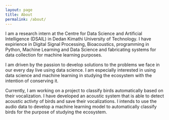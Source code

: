 ```yaml
---
layout: page
title: About
permalink: /about/
---
```


I am a research intern at the Centre for Data Science and Artificial Intelligence (DSAIL) in Dedan Kimathi University of Technology. I have expirience in Digital Signal Processing, Bioacoustics, programming in Python, Machine Learning and Data Science and fabricating systems for data collection for machine learning purposes.

I am driven by the passion to develop solutions to the problems we face in our every day live using data science. I am especially interested in using data science and machine learning in studying the ecosystem with the intention of conserving it.

Currently, I am working on a project to classify birds automatically based on their vocalization. I have developed an acoustic system that is able to detect acoustic activty of birds and save their vocalizations. I intends to use the audio data to develop a machine learning model to automatically classify birds for the purpose of studying the ecosystem.